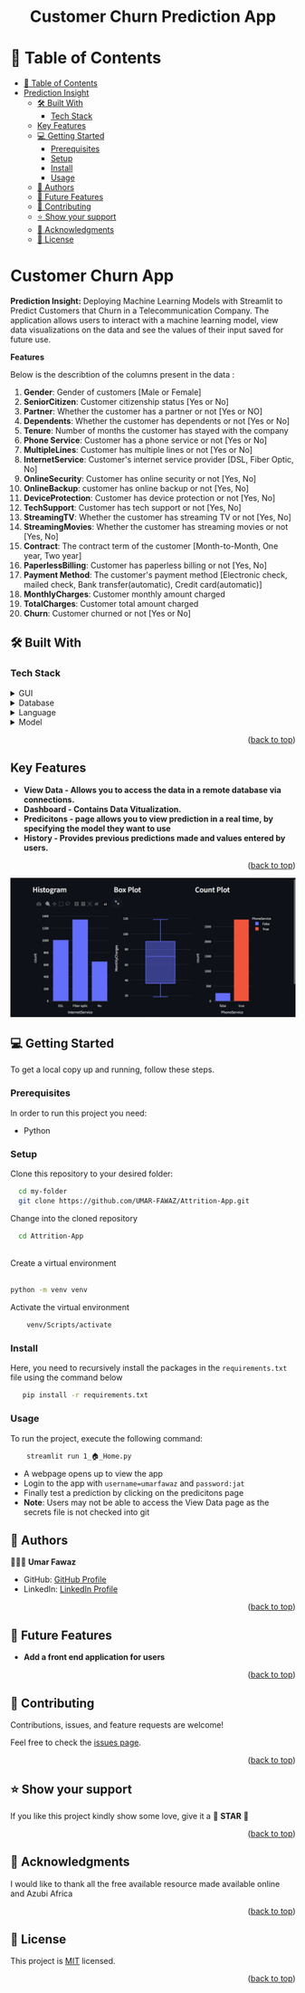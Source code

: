 <a name="readme-top"></a>

<div align="center">
  <h1><b>Customer Churn Prediction App</b></h1>
</div>

<!-- TABLE OF CONTENTS -->

# 📗 Table of Contents

- [📗 Table of Contents](#-table-of-contents)
- [Prediction Insight ](#prediction-insight-)
  - [🛠 Built With ](#-built-with-)
    - [Tech Stack ](#tech-stack-)
  - [Key Features ](#key-features-)
  - [💻 Getting Started ](#-getting-started-)
    - [Prerequisites](#prerequisites)
    - [Setup](#setup)
    - [Install](#install)
    - [Usage](#usage)
  - [👥 Authors ](#-authors-)
  - [🔭 Future Features ](#-future-features-)
  - [🤝 Contributing ](#-contributing-)
  - [⭐️ Show your support ](#️-show-your-support-)
  - [🙏 Acknowledgments ](#-acknowledgments-)
  - [📝 License ](#-license-)

<!-- PROJECT DESCRIPTION -->

# Customer Churn App <a name="about-project"></a>

**Prediction Insight:** Deploying Machine Learning Models with Streamlit to Predict Customers that Churn in a Telecommunication Company. The application allows users to interact with a machine learning model, view data visualizations on the data and see the values of their input saved for future use.

**Features**

 Below is the describtion of the columns present in the data :
1. **Gender**: Gender of customers [Male or Female]
2. **SeniorCitizen**: Customer citizenship status [Yes or No]
3. **Partner**: Whether the customer has a partner or not [Yes or NO]
4. **Dependents**: Whether the customer has dependents or not [Yes or No]
5. **Tenure**:  Number of months the customer has stayed with the company
6. **Phone Service**: Customer has a phone service or not [Yes or No] 
7. **MultipleLines**: Customer has multiple lines or not [Yes or No]
8. **InternetService**: Customer's internet service provider [DSL, Fiber Optic, No]
9. **OnlineSecurity**: Customer has online security or not [Yes, No]
10. **OnlineBackup**: customer has online backup or not [Yes, No]
11. **DeviceProtection**: Customer has device protection or not [Yes, No]
12. **TechSupport**: Customer has tech support or not [Yes, No]
13. **StreamingTV**: Whether the customer has streaming TV or not [Yes, No]
14. **StreamingMovies**: Whether the customer has streaming movies or not [Yes, No]
15. **Contract**: The contract term of the customer [Month-to-Month, One year, Two year]
16. **PaperlessBilling**: Customer has paperless billing or not [Yes, No]
17. **Payment Method**: The customer's payment method [Electronic check, mailed check, Bank transfer(automatic), Credit card(automatic)]
18. **MonthlyCharges**: Customer monthly amount charged
19. **TotalCharges**: Customer total amount charged
20. **Churn**: Customer churned or not [Yes or No]

## 🛠 Built With <a name="built-with"></a>

### Tech Stack <a name="tech-stack"></a>

<details>
  <summary>GUI</summary>
  <ul>
    <li><a href="">Streamlit</a></li>
  </ul>
</details>

<details>
<summary>Database</summary>
  <ul>
    <li><a href="">Microsoft SQL Server</a></li>
  </ul>
</details>

<details>
<summary>Language</summary>
  <ul>
    <li><a href="">Python</a></li>
  </ul>
</details>

<details>
<summary>Model</summary>
  <ul>
    <li><a href="">Sklearn</a></li>
  </ul>
</details>

<p align="right">(<a href="#readme-top">back to top</a>)</p>
<!-- Features -->

## Key Features <a name="key-features"></a>

- **View Data - Allows you to access the data in a remote database via connections.**
- **Dashboard - Contains Data Vitualization.**
- **Predicitons - page allows you to view prediction in a real time, by specifying the model they want to use**
- **History   - Provides previous predictions made and values entered by users.**


<p align="right">(<a href="#readme-top">back to top</a>)</p>

![image](https://github.com/UMAR-FAWAZ/Attrition-App/blob/main/assets/visual.png)


<!-- GETTING STARTED -->

## 💻 Getting Started <a name="getting-started"></a>


To get a local copy up and running, follow these steps.

### Prerequisites

In order to run this project you need:

- Python

### Setup

Clone this repository to your desired folder:


```sh
  cd my-folder
  git clone https://github.com/UMAR-FAWAZ/Attrition-App.git
```

Change into the cloned repository

```sh
  cd Attrition-App
  
```

Create a virtual environment

```sh

python -m venv venv

```

Activate the virtual environment

```sh
    venv/Scripts/activate
```


### Install

Here, you need to recursively install the packages in the `requirements.txt` file using the command below 

```sh
   pip install -r requirements.txt
```


### Usage

To run the project, execute the following command:


```sh
    streamlit run 1_🏠_Home.py

```

- A webpage opens up to view the app
- Login to the app with `username=umarfawaz` and `password:jat`
- Finally test a prediction by clicking on the predicitons page
- **Note**: Users may not be able to access the View Data page as the secrets file is not checked into git

<!-- AUTHORS -->

## 👥 Authors <a name="authors"></a>

🕵🏽‍♀️ **Umar Fawaz**

- GitHub: [GitHub Profile](https://github.com/UMAR-FAWAZ/Attrition-App)
- LinkedIn: [LinkedIn Profile](https://www.linkedin.com/in/fawaz-umar)

<p align="right">(<a href="#readme-top">back to top</a>)</p>

<!-- FUTURE FEATURES -->

## 🔭 Future Features <a name="future-features"></a>


- **Add a front end application for users**
  
  
<p align="right">(<a href="#readme-top">back to top</a>)</p>

<!-- CONTRIBUTING -->

## 🤝 Contributing <a name="contributing"></a>

Contributions, issues, and feature requests are welcome!

Feel free to check the [issues page](../../issues/).

<p align="right">(<a href="#readme-top">back to top</a>)</p>

<!-- SUPPORT -->

## ⭐️ Show your support <a name="support"></a>

If you like this project kindly show some love, give it a 🌟 **STAR** 🌟

<p align="right">(<a href="#readme-top">back to top</a>)</p>

<!-- ACKNOWLEDGEMENTS -->

## 🙏 Acknowledgments <a name="acknowledgements"></a>

I would like to thank all the free available resource made available online and Azubi Africa

<p align="right">(<a href="#readme-top">back to top</a>)</p>

<!-- LICENSE -->

## 📝 License <a name="license"></a>

This project is [MIT](./LICENSE) licensed.

<p align="right">(<a href="#readme-top">back to top</a>)</p>


